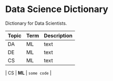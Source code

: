 # Data Science Dictionary
Dictionary for Data Scientists.

| Topic | Term | Description |
|---|---|---|
| DA | ML | text|
| DE | ML | text |
| CS | ML | text |

| CS | **ML** | `some code` |
